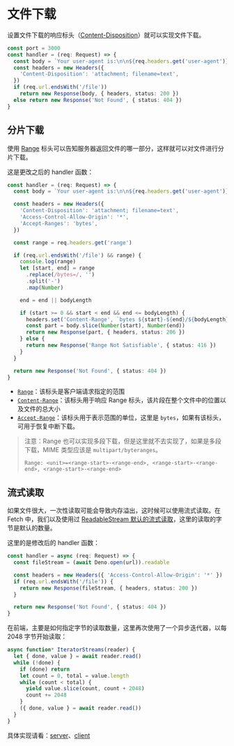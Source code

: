 # 文件下载

设置文件下载的响应标头（[Content-Disposition](https://developer.mozilla.org/zh-CN/docs/Web/HTTP/Headers/Content-Disposition)）就可以实现文件下载。

```ts
const port = 3000
const handler = (req: Request) => {
  const body = `Your user-agent is:\n\n${req.headers.get('user-agent')}`
  const headers = new Headers({
    'Content-Disposition': 'attachment; filename=text',
  })
  if (req.url.endsWith('/file'))
    return new Response(body, { headers, status: 200 })
  else return new Response('Not Found', { status: 404 })
}
```

## 分片下载

使用 [Range](https://developer.mozilla.org/zh-CN/docs/Web/HTTP/Headers/Range) 标头可以告知服务器返回文件的哪一部分，这样就可以对文件进行分片下载。

这是更改之后的 handler 函数：

```ts
const handler = (req: Request) => {
  const body = `Your user-agent is:\n\n${req.headers.get('user-agent')}`

  const headers = new Headers({
    'Content-Disposition': 'attachment; filename=text',
    'Access-Control-Allow-Origin': '*',
    'Accept-Ranges': 'bytes',
  })

  const range = req.headers.get('range')

  if (req.url.endsWith('/file') && range) {
    console.log(range)
    let [start, end] = range
      .replace(/bytes=/, '')
      .split('-')
      .map(Number)

    end = end || bodyLength

    if (start >= 0 && start < end && end <= bodyLength) {
      headers.set('Content-Range', `bytes ${start}-${end}/${bodyLength}`)
      const part = body.slice(Number(start), Number(end))
      return new Response(part, { headers, status: 206 })
    } else {
      return new Response('Range Not Satisfiable', { status: 416 })
    }
  }

  return new Response('Not Found', { status: 404 })
}
```

* [`Range`](https://developer.mozilla.org/zh-CN/docs/Web/HTTP/Headers/Range)：该标头是客户端请求指定的范围
* [`Content-Range`](https://developer.mozilla.org/zh-CN/docs/Web/HTTP/Headers/Content-Range)：该标头用于响应 Range 标头，该片段在整个文件中的位置以及文件的总大小
* [`Accept-Range`](https://developer.mozilla.org/en-US/docs/Web/HTTP/Headers/Accept-Ranges)：该标头用于表示范围的单位，这里是 `bytes`，如果有该标头，可用于恢复中断下载。

> 注意：Range 也可以实现多段下载，但是这里就不去实现了，如果是多段下载，MIME 类型应该是 `multipart/byteranges`。
>
> ```http
> Range: <unit>=<range-start>-<range-end>, <range-start>-<range-end>, <range-start>-<range-end>
> ```

## 流式读取

如果文件很大，一次性读取可能会导致内存溢出，这时候可以使用流式读取。在 Fetch 中，我们以及使用过 [ReadableStream 默认的流式读取](../JavascriptAPI/Fetch.md#中断请求以及下载进度)，这里的读取的字节是默认的数量。

这里的是修改后的 handler 函数：

```ts
const handler = async (req: Request) => {
  const fileStream = (await Deno.open(url)).readable

  const headers = new Headers({ 'Access-Control-Allow-Origin': '*' })
  if (req.url.endsWith('/file')) {
    return new Response(fileStream, { headers, status: 200 })
  }

  return new Response('Not Found', { status: 404 })
}
```

在前端，主要是如何指定字节的读取数量，这里再次使用了一个异步迭代器，以每 2048 字节开始读取：

```js
async function* IteratorStreams(reader) {
  let { done, value } = await reader.read()
  while (!done) {
    if (done) return
    let count = 0, total = value.length
    while (count < total) {
      yield value.slice(count, count + 2048)
      count += 2048
    }
    ({ done, value } = await reader.read())
  }
}
```

具体实现请看：[server](./example/split_downloaded.ts)、[client](./example/welcome.html)
